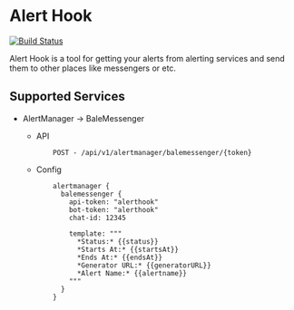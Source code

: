 # Alert Hook

[![Build Status][1]][2]

Alert Hook is a tool for getting your alerts from alerting services and send them to other places like messengers or etc.

## Supported Services

* AlertManager -> BaleMessenger

    * API

        ````$xslt
            POST - /api/v1/alertmanager/balemessenger/{token}
        ````
        
    * Config

        ```$xslt
            alertmanager {
              balemessenger {
                api-token: "alerthook"
                bot-token: "alerthook"
                chat-id: 12345
            
                template: """
                  *Status:* {{status}}
                  *Starts At:* {{startsAt}}
                  *Ends At:* {{endsAt}}
                  *Generator URL:* {{generatorURL}}
                  *Alert Name:* {{alertname}}
                """
              }
            }
        ```

[1]: https://travis-ci.org/rashadansari/alert-hook.svg?branch=master
[2]: https://travis-ci.org/rashadansari/alert-hook